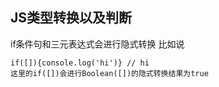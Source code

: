 ## JS类型转换以及判断
if条件句和三元表达式会进行隐式转换 比如说
```
if([]){console.log('hi')} // hi
这里的if([])会进行Boolean([])的隐式转换结果为true
```
